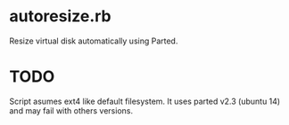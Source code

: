 # autoresize.rb
Resize virtual disk automatically using Parted.

# TODO

Script asumes ext4 like default filesystem. It uses parted v2.3 (ubuntu 14) and may fail with others versions.
